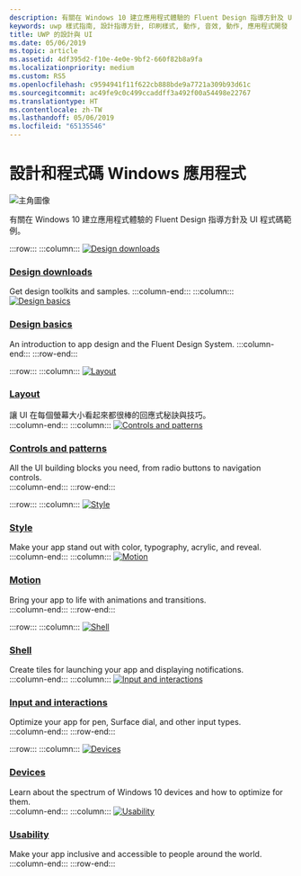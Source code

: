 ```yaml
---
description: 有關在 Windows 10 建立應用程式體驗的 Fluent Design 指導方針及 UI 程式碼範例
keywords: uwp 樣式指南, 設計指導方針, 印刷樣式, 動作, 音效, 動作, 應用程式開發
title: UWP 的設計與 UI
ms.date: 05/06/2019
ms.topic: article
ms.assetid: 4df395d2-f10e-4e0e-9bf2-660f82b8a9fa
ms.localizationpriority: medium
ms.custom: RS5
ms.openlocfilehash: c9594941f11f622cb888bde9a7721a309b93d61c
ms.sourcegitcommit: ac49fe9c0c499ccaddff3a492f00a54498e22767
ms.translationtype: HT
ms.contentlocale: zh-TW
ms.lasthandoff: 05/06/2019
ms.locfileid: "65135546"
---
```

# <a name="design-and-code-windows-apps"></a>設計和程式碼 Windows 應用程式

![主角圖像](images/ficon-1x.png)

有關在 Windows 10 建立應用程式體驗的 Fluent Design 指導方針及 UI 程式碼範例。


:::row:::
    :::column:::
        <a href="downloads/index.md">
            <img src="images/downloads-1x.png" alt="Design downloads" />
        </a><br/>
        <h3><a href="downloads/index.md">Design downloads</a></h3>
        Get design toolkits and samples.
    :::column-end:::
    :::column:::
        <a href="basics/index.md">
            <img src="images/basics-1x.png" alt="Design basics" />
        </a><br/>
        <h3><a href="basics/index.md">Design basics</a></h3>
        An introduction to app design and the Fluent Design System.
    :::column-end:::
:::row-end:::

:::row:::
    :::column:::
        <a href="layout/index.md">
            <img src="images/layout-1x.png" alt="Layout" />
        </a><br/>
        <h3><a href="layout/index.md">Layout</a></h3>
       讓 UI 在每個螢幕大小看起來都很棒的回應式秘訣與技巧。 
       <br/>
    :::column-end:::
    :::column:::
        <a href="controls-and-patterns/index.md">
            <img src="images/controls-1x.png" alt="Controls and patterns" />
        </a><br/>
        <h3><a href="controls-and-patterns/index.md">Controls and patterns</a></h3>
        All the UI building blocks you need, from radio buttons to navigation controls. 
        <br/>
    :::column-end:::
:::row-end:::

:::row:::
    :::column:::
        <a href="style/index.md">
            <img src="images/style-1x.png" alt="Style" />
        </a><br/>
        <h3><a href="style/index.md">Style</a></h3>
        Make your app stand out with color, typography, acrylic, and reveal.
        <br/>
    :::column-end:::
    :::column:::
        <a href="motion/index.md">
            <img src="images/motion-1x.png" alt="Motion" />
        </a><br/>
        <h3><a href="motion/index.md">Motion</a></h3>
        Bring your app to life with animations and transitions.
        <br/>
    :::column-end:::
:::row-end:::

:::row:::
    :::column:::
        <a href="shell/tiles-and-notifications/creating-tiles.md">
            <img src="images/shell-1x.png" alt="Shell" />
        </a><br/>
        <h3><a href="shell/tiles-and-notifications/creating-tiles.md">Shell</a></h3>
        Create tiles for launching your app and displaying notifications. 
        <br/>
    :::column-end:::
    :::column:::
        <a href="input/index.md">
            <img src="images/inputs-1x.png" alt="Input and interactions" />
        </a><br/>
        <h3><a href="input/index.md">Input and interactions</a></h3>
        Optimize your app for pen, Surface dial, and other input types.
        <br/> 
    :::column-end:::
:::row-end:::

:::row:::
    :::column:::
        <a href="devices/index.md">
            <img src="images/devices-1x.png" alt="Devices" />
        </a><br />
        <h3><a href="devices/index.md">Devices</a></h3>
        Learn about the spectrum of Windows 10 devices and how to optimize for them.
        <br/>
    :::column-end:::
    :::column:::
        <a href="usability/index.md">
            <img src="images/usability-1x.png" alt="Usability" />
        </a><br/>
        <h3><a href="usability/index.md">Usability</a></h3>
        Make your app inclusive and accessible to people around the world. 
        <br/>
    :::column-end:::
:::row-end:::
